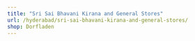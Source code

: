 ```yaml
---
title: "Sri Sai Bhavani Kirana and General Stores"
url: /hyderabad/sri-sai-bhavani-kirana-and-general-stores/
shop: Dorfladen
---
```

